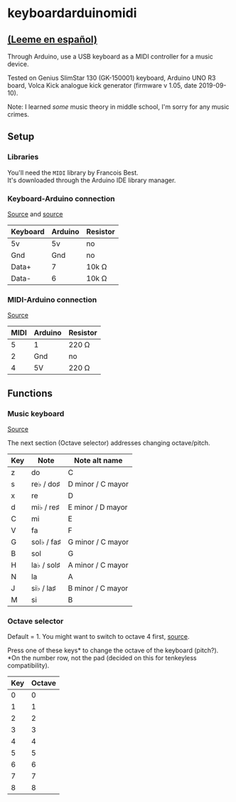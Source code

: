 # keyboardarduinomidi

## [(Leeme en español)](https://github.com/otrapersona/keyboardarduinomidi/blob/main/README.es.md)

Through Arduino, use a USB keyboard as a MIDI controller for a music device.

Tested on Genius SlimStar 130 (GK-150001) keyboard, Arduino UNO R3 board, Volca Kick analogue kick generator (firmware v 1.05, date 2019-09-10).

Note: I learned *some* music theory in middle school, I'm sorry for any music crimes.

## Setup

### Libraries

You'll need the `MIDI` library by Francois Best.\
It's downloaded through the Arduino IDE library manager.

### Keyboard-Arduino connection

[Source](https://create.arduino.cc/projecthub/michalin70/connect-a-usb-keyboard-with-an-arduino-50c077 "Connect a USB Keyboard with an Arduino - Arduino Project Hub") and [source](https://create.arduino.cc/projecthub/Ahmedebeed555/connect-arduino-uno-to-usb-keyboard-2f01f8 "Connect Arduino UNO to USB Keyboard - Arduino Project Hub")

| Keyboard | Arduino | Resistor |
|----------|---------|----------|
| 5v       | 5v      | no       |
| Gnd      | Gnd     | no       |
| Data+    | 7       | 10k Ω    |
| Data-    | 6       | 10k Ω    |

### MIDI-Arduino connection

[Source](https://docs.arduino.cc/built-in-examples/communication/Midi "MIDI Note Player | Arduino Documentation | Arduino Documentation")

| MIDI | Arduino | Resistor |
|------|---------|----------|
| 5    | 1       | 220 Ω    |
| 2    | Gnd     | no       |
| 4    | 5V      | 220 Ω    |

## Functions

### Music keyboard

[Source](https://newt.phys.unsw.edu.au/jw/notes.html "Note names, MIDI numbers and frequencies")

The next section (Octave selector) addresses changing octave/pitch.

| Key | Note       | Note alt name     |
|-----|------------|-------------------|
| z   | do         | C                 |
| s   | re♭ / do♯  | D minor / C mayor |
| x   | re         | D                 |
| d   | mi♭ / re♯  | E minor / D mayor |
| C   | mi         | E                 |
| V   | fa         | F                 |
| G   | sol♭ / fa♯ | G minor / C mayor |
| B   | sol        | G                 |
| H   | la♭ / sol♯ | A minor / C mayor |
| N   | la         | A                 |
| J   | si♭ / la♯  | B minor / C mayor |
| M   | si         | B                 |

### Octave selector

Default = 1. You might want to switch to octave 4 first, [source](https://en.wikipedia.org/wiki/Octave "Octave - Wikipedia").

Press one of these keys\* to change the octave of the keyboard (pitch?).\
\*On the number row, not the pad (decided on this for tenkeyless compatibility).

| Key | Octave |
|-----|--------|
| 0   | 0      |
| 1   | 1      |
| 2   | 2      |
| 3   | 3      |
| 4   | 4      |
| 5   | 5      |
| 6   | 6      |
| 7   | 7      |
| 8   | 8      |
